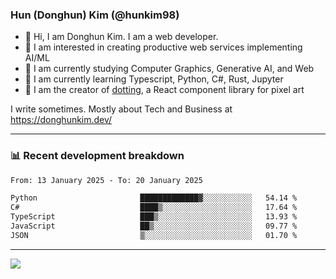 ### Hun (Donghun) Kim (@hunkim98)

- 👋 Hi, I am Donghun Kim. I am a web developer. 
- 🤔 I am interested in creating productive web services implementing AI/ML
- 🔭 I am currently studying Computer Graphics, Generative AI, and Web 
- 🌱 I am currently learning Typescript, Python, C#, Rust, Jupyter
- 🎨 I am the creator of [dotting](https://github.com/hunkim98/dotting), a React component library for pixel art

I write sometimes. Mostly about Tech and Business at https://donghunkim.dev/

---
### 📊 Recent development breakdown
<!--START_SECTION:waka-->

```txt
From: 13 January 2025 - To: 20 January 2025

Python                       █████████████▓░░░░░░░░░░░   54.14 %
C#                           ████▒░░░░░░░░░░░░░░░░░░░░   17.64 %
TypeScript                   ███▒░░░░░░░░░░░░░░░░░░░░░   13.93 %
JavaScript                   ██▒░░░░░░░░░░░░░░░░░░░░░░   09.77 %
JSON                         ▒░░░░░░░░░░░░░░░░░░░░░░░░   01.70 %
```

<!--END_SECTION:waka-->
---

<!-- <div align='center'> -->
  <img align="center" src="https://github-readme-stats.vercel.app/api?username=hunkim98&theme=dark&show_icons=true"/>
<!-- </div> -->
<!--
**hunkim98/hunkim98** is a ✨ _special_ ✨ repository because its `README.md` (this file) appears on your GitHub profile.

Here are some ideas to get you started:

- 🔭 I’m currently working on ...
- 🌱 I’m currently learning ...
- 👯 I’m looking to collaborate on ...
- 🤔 I’m looking for help with ...
- 💬 Ask me about ...
- 📫 How to reach me: ...
- 😄 Pronouns: ...
- ⚡ Fun fact: ...
-->
